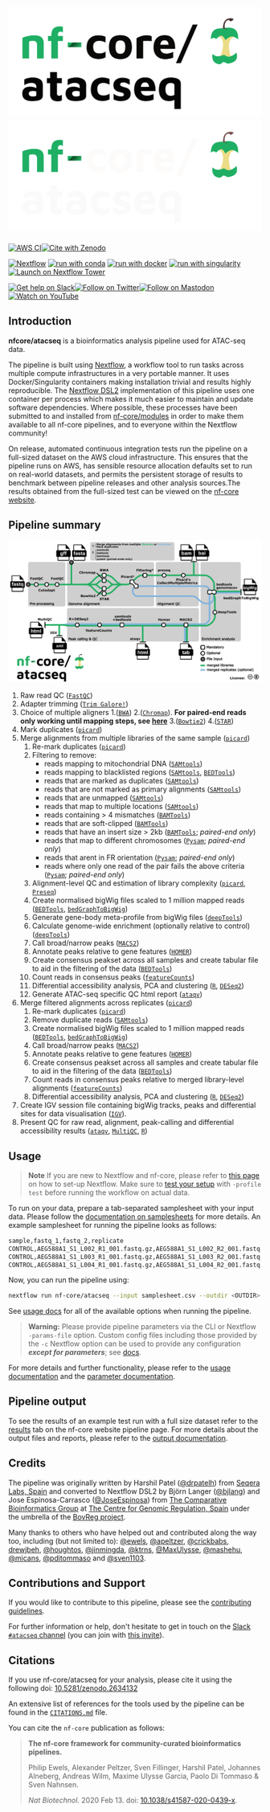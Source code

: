 # ![nf-core/atacseq](docs/images/nf-core-atacseq_logo_light.png#gh-light-mode-only) ![nf-core/atacseq](docs/images/nf-core-atacseq_logo_dark.png#gh-dark-mode-only)

[![AWS CI](https://img.shields.io/badge/CI%20tests-full%20size-FF9900?labelColor=000000&logo=Amazon%20AWS)](https://nf-co.re/atacseq/results)[![Cite with Zenodo](http://img.shields.io/badge/DOI-10.5281/zenodo.2634132-1073c8?labelColor=000000)](https://doi.org/10.5281/zenodo.2634132)

[![Nextflow](https://img.shields.io/badge/nextflow%20DSL2-%E2%89%A523.04.0-23aa62.svg)](https://www.nextflow.io/)
[![run with conda](http://img.shields.io/badge/run%20with-conda-3EB049?labelColor=000000&logo=anaconda)](https://docs.conda.io/en/latest/)
[![run with docker](https://img.shields.io/badge/run%20with-docker-0db7ed?labelColor=000000&logo=docker)](https://www.docker.com/)
[![run with singularity](https://img.shields.io/badge/run%20with-singularity-1d355c.svg?labelColor=000000)](https://sylabs.io/docs/)
[![Launch on Nextflow Tower](https://img.shields.io/badge/Launch%20%F0%9F%9A%80-Nextflow%20Tower-%234256e7)](https://tower.nf/launch?pipeline=https://github.com/nf-core/atacseq)

[![Get help on Slack](http://img.shields.io/badge/slack-nf--core%20%23atacseq-4A154B?labelColor=000000&logo=slack)](https://nfcore.slack.com/channels/atacseq)[![Follow on Twitter](http://img.shields.io/badge/twitter-%40nf__core-1DA1F2?labelColor=000000&logo=twitter)](https://twitter.com/nf_core)[![Follow on Mastodon](https://img.shields.io/badge/mastodon-nf__core-6364ff?labelColor=FFFFFF&logo=mastodon)](https://mstdn.science/@nf_core)[![Watch on YouTube](http://img.shields.io/badge/youtube-nf--core-FF0000?labelColor=000000&logo=youtube)](https://www.youtube.com/c/nf-core)

## Introduction

**nfcore/atacseq** is a bioinformatics analysis pipeline used for ATAC-seq data.

The pipeline is built using [Nextflow](https://www.nextflow.io), a workflow tool to run tasks across multiple compute infrastructures in a very portable manner. It uses Docker/Singularity containers making installation trivial and results highly reproducible. The [Nextflow DSL2](https://www.nextflow.io/docs/latest/dsl2.html) implementation of this pipeline uses one container per process which makes it much easier to maintain and update software dependencies. Where possible, these processes have been submitted to and installed from [nf-core/modules](https://github.com/nf-core/modules) in order to make them available to all nf-core pipelines, and to everyone within the Nextflow community!

On release, automated continuous integration tests run the pipeline on a full-sized dataset on the AWS cloud infrastructure. This ensures that the pipeline runs on AWS, has sensible resource allocation defaults set to run on real-world datasets, and permits the persistent storage of results to benchmark between pipeline releases and other analysis sources.The results obtained from the full-sized test can be viewed on the [nf-core website](https://nf-co.re/atacseq/results).

## Pipeline summary

![nf-core/atacseq metro map](docs/images/nf-core-atacseq_metro_map_grey.png)

1. Raw read QC ([`FastQC`](https://www.bioinformatics.babraham.ac.uk/projects/fastqc/))
2. Adapter trimming ([`Trim Galore!`](https://www.bioinformatics.babraham.ac.uk/projects/trim_galore/))
3. Choice of multiple aligners
   1.([`BWA`](https://sourceforge.net/projects/bio-bwa/files/))
   2.([`Chromap`](https://github.com/haowenz/chromap)). **For paired-end reads only working until mapping steps, see [here](https://github.com/nf-core/chipseq/issues/291)**
   3.([`Bowtie2`](http://bowtie-bio.sourceforge.net/bowtie2/index.shtml))
   4.([`STAR`](https://github.com/alexdobin/STAR))
4. Mark duplicates ([`picard`](https://broadinstitute.github.io/picard/))
5. Merge alignments from multiple libraries of the same sample ([`picard`](https://broadinstitute.github.io/picard/))
   1. Re-mark duplicates ([`picard`](https://broadinstitute.github.io/picard/))
   2. Filtering to remove:
      - reads mapping to mitochondrial DNA ([`SAMtools`](https://sourceforge.net/projects/samtools/files/samtools/))
      - reads mapping to blacklisted regions ([`SAMtools`](https://sourceforge.net/projects/samtools/files/samtools/), [`BEDTools`](https://github.com/arq5x/bedtools2/))
      - reads that are marked as duplicates ([`SAMtools`](https://sourceforge.net/projects/samtools/files/samtools/))
      - reads that are not marked as primary alignments ([`SAMtools`](https://sourceforge.net/projects/samtools/files/samtools/))
      - reads that are unmapped ([`SAMtools`](https://sourceforge.net/projects/samtools/files/samtools/))
      - reads that map to multiple locations ([`SAMtools`](https://sourceforge.net/projects/samtools/files/samtools/))
      - reads containing > 4 mismatches ([`BAMTools`](https://github.com/pezmaster31/bamtools))
      - reads that are soft-clipped ([`BAMTools`](https://github.com/pezmaster31/bamtools))
      - reads that have an insert size > 2kb ([`BAMTools`](https://github.com/pezmaster31/bamtools); _paired-end only_)
      - reads that map to different chromosomes ([`Pysam`](http://pysam.readthedocs.io/en/latest/installation.html); _paired-end only_)
      - reads that arent in FR orientation ([`Pysam`](http://pysam.readthedocs.io/en/latest/installation.html); _paired-end only_)
      - reads where only one read of the pair fails the above criteria ([`Pysam`](http://pysam.readthedocs.io/en/latest/installation.html); _paired-end only_)
   3. Alignment-level QC and estimation of library complexity ([`picard`](https://broadinstitute.github.io/picard/), [`Preseq`](http://smithlabresearch.org/software/preseq/))
   4. Create normalised bigWig files scaled to 1 million mapped reads ([`BEDTools`](https://github.com/arq5x/bedtools2/), [`bedGraphToBigWig`](http://hgdownload.soe.ucsc.edu/admin/exe/))
   5. Generate gene-body meta-profile from bigWig files ([`deepTools`](https://deeptools.readthedocs.io/en/develop/content/tools/plotProfile.html))
   6. Calculate genome-wide enrichment (optionally relative to control) ([`deepTools`](https://deeptools.readthedocs.io/en/develop/content/tools/plotFingerprint.html))
   7. Call broad/narrow peaks ([`MACS2`](https://github.com/macs3-project/MACS))
   8. Annotate peaks relative to gene features ([`HOMER`](http://homer.ucsd.edu/homer/download.html))
   9. Create consensus peakset across all samples and create tabular file to aid in the filtering of the data ([`BEDTools`](https://github.com/arq5x/bedtools2/))
   10. Count reads in consensus peaks ([`featureCounts`](http://bioinf.wehi.edu.au/featureCounts/))
   11. Differential accessibility analysis, PCA and clustering ([`R`](https://www.r-project.org/), [`DESeq2`](https://bioconductor.org/packages/release/bioc/html/DESeq2.html))
   12. Generate ATAC-seq specific QC html report ([`ataqv`](https://github.com/ParkerLab/ataqv))
6. Merge filtered alignments across replicates ([`picard`](https://broadinstitute.github.io/picard/))
   1. Re-mark duplicates ([`picard`](https://broadinstitute.github.io/picard/))
   2. Remove duplicate reads ([`SAMtools`](https://sourceforge.net/projects/samtools/files/samtools/))
   3. Create normalised bigWig files scaled to 1 million mapped reads ([`BEDTools`](https://github.com/arq5x/bedtools2/), [`bedGraphToBigWig`](http://hgdownload.soe.ucsc.edu/admin/exe/))
   4. Call broad/narrow peaks ([`MACS2`](https://github.com/macs3-project/MACS))
   5. Annotate peaks relative to gene features ([`HOMER`](http://homer.ucsd.edu/homer/download.html))
   6. Create consensus peakset across all samples and create tabular file to aid in the filtering of the data ([`BEDTools`](https://github.com/arq5x/bedtools2/))
   7. Count reads in consensus peaks relative to merged library-level alignments ([`featureCounts`](http://bioinf.wehi.edu.au/featureCounts/))
   8. Differential accessibility analysis, PCA and clustering ([`R`](https://www.r-project.org/), [`DESeq2`](https://bioconductor.org/packages/release/bioc/html/DESeq2.html))
7. Create IGV session file containing bigWig tracks, peaks and differential sites for data visualisation ([`IGV`](https://software.broadinstitute.org/software/igv/)).
8. Present QC for raw read, alignment, peak-calling and differential accessibility results ([`ataqv`](https://github.com/ParkerLab/ataqv), [`MultiQC`](http://multiqc.info/), [`R`](https://www.r-project.org/))

## Usage

> **Note**
> If you are new to Nextflow and nf-core, please refer to [this page](https://nf-co.re/docs/usage/installation) on how
> to set-up Nextflow. Make sure to [test your setup](https://nf-co.re/docs/usage/introduction#how-to-run-a-pipeline)
> with `-profile test` before running the workflow on actual data.

To run on your data, prepare a tab-separated samplesheet with your input data. Please follow the [documentation on samplesheets](https://nf-co.re/atacseq/usage#samplesheet-input) for more details. An example samplesheet for running the pipeline looks as follows:

```csv
sample,fastq_1,fastq_2,replicate
CONTROL,AEG588A1_S1_L002_R1_001.fastq.gz,AEG588A1_S1_L002_R2_001.fastq.gz,1
CONTROL,AEG588A1_S1_L003_R1_001.fastq.gz,AEG588A1_S1_L003_R2_001.fastq.gz,2
CONTROL,AEG588A1_S1_L004_R1_001.fastq.gz,AEG588A1_S1_L004_R2_001.fastq.gz,3
```

Now, you can run the pipeline using:

```bash
nextflow run nf-core/atacseq --input samplesheet.csv --outdir <OUTDIR> --genome GRCh37 --read_length <50|100|150|200> -profile <docker/singularity/podman/shifter/charliecloud/conda/institute>
```

See [usage docs](https://nf-co.re/atacseq/usage) for all of the available options when running the pipeline.

> **Warning:**
> Please provide pipeline parameters via the CLI or Nextflow `-params-file` option. Custom config files including those
> provided by the `-c` Nextflow option can be used to provide any configuration _**except for parameters**_;
> see [docs](https://nf-co.re/usage/configuration#custom-configuration-files).

For more details and further functionality, please refer to the [usage documentation](https://nf-co.re/atacseq/usage) and the [parameter documentation](https://nf-co.re/atacseq/parameters).

## Pipeline output

To see the results of an example test run with a full size dataset refer to the [results](https://nf-co.re/atacseq/results) tab on the nf-core website pipeline page.
For more details about the output files and reports, please refer to the
[output documentation](https://nf-co.re/atacseq/output).

## Credits

The pipeline was originally written by Harshil Patel ([@drpatelh](https://github.com/drpatelh)) from [Seqera Labs, Spain](https://seqera.io/) and converted to Nextflow DSL2 by Björn Langer ([@bjlang](https://github.com/bjlang)) and Jose Espinosa-Carrasco ([@JoseEspinosa](https://github.com/JoseEspinosa)) from [The Comparative Bioinformatics Group](https://www.crg.eu/en/cedric_notredame) at [The Centre for Genomic Regulation, Spain](https://www.crg.eu/) under the umbrella of the [BovReg project](https://www.bovreg.eu/).

Many thanks to others who have helped out and contributed along the way too, including (but not limited to): [@ewels](https://github.com/ewels), [@apeltzer](https://github.com/apeltzer), [@crickbabs](https://github.com/crickbabs), [drewjbeh](https://github.com/drewjbeh), [@houghtos](https://github.com/houghtos), [@jinmingda](https://github.com/jinmingda), [@ktrns](https://github.com/ktrns), [@MaxUlysse](https://github.com/MaxUlysse), [@mashehu](https://github.com/mashehu), [@micans](https://github.com/micans), [@pditommaso](https://github.com/pditommaso) and [@sven1103](https://github.com/sven1103).

## Contributions and Support

If you would like to contribute to this pipeline, please see the [contributing guidelines](.github/CONTRIBUTING.md).

For further information or help, don't hesitate to get in touch on the [Slack `#atacseq` channel](https://nfcore.slack.com/channels/atacseq) (you can join with [this invite](https://nf-co.re/join/slack)).

## Citations

If you use nf-core/atacseq for your analysis, please cite it using the following doi: [10.5281/zenodo.2634132](https://doi.org/10.5281/zenodo.2634132)

An extensive list of references for the tools used by the pipeline can be found in the [`CITATIONS.md`](CITATIONS.md) file.

You can cite the `nf-core` publication as follows:

> **The nf-core framework for community-curated bioinformatics pipelines.**
>
> Philip Ewels, Alexander Peltzer, Sven Fillinger, Harshil Patel, Johannes Alneberg, Andreas Wilm, Maxime Ulysse Garcia, Paolo Di Tommaso & Sven Nahnsen.
>
> _Nat Biotechnol._ 2020 Feb 13. doi: [10.1038/s41587-020-0439-x](https://dx.doi.org/10.1038/s41587-020-0439-x).
